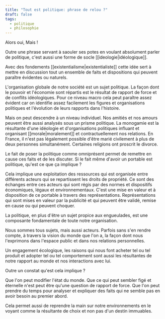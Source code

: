 ```yaml
---
title: "Tout est politique: phrase de relou ?"
draft: false
tags:
  - politique
  - philosophie
---
```


Alors oui, Mais !

Outre une phrase servant à saouler ses potes en voulant absolument parler de politique, c'est aussi une forme de socle [[ideologie|idéologique]].

Avec des fondements [[existentialisme|existentialiste]] cette idée sert à mettre en discussion tout un ensemble de faits et dispositions qui peuvent paraître évidentes ou naturels.

L'organisation globale de notre société est un sujet politique. La façon dont le pouvoir et l'économie sont répartis est le résultat de rapport de force et de conflits idéologiques. Pour ce niveau macro cela peut paraître assez évident car on identifie assez facilement les figures et organisations politiques et l'évolution de leurs rapports dans l'histoire.

Mais on peut descendre à un niveau individuel. Nos amitiés et nos amours peuvent être aussi analysés sous un prisme politique. La monogamie est la résultante d'une idéologie et d'organisations politiques influant et organisant [[morale|moralement]] et contractuellement nos relations. En France, il n'est pas légalement possible d'être marié civilement à plus de deux personnes simultanément. Certaines religions ont proscrit le divorce.

Le fait de poser la politique comme omniprésent permet de remettre en cause ces faits et de les discuter. Si le fait même d'avoir un portable est politique, qu'est ce que ça implique ?

Cela implique une exploitation des ressources qui est organisée entre différents acteurs qui se repartissent les droits de propriété. Ce sont des échanges entre ces acteurs qui sont régis par des normes et dispositifs économiques, légaux et environnementaux. C'est une mise en valeur et à disposition de ce portable à travers des représentations. Représentations qui sont mises en valeur par la publicité et qui peuvent être validé, remise en cause ou qui peuvent choquer.

La politique, en plus d'être un sujet propice aux engueulades, est une composante fondamentale de toute notre organisation.

Nous sommes tous sujets, mais aussi acteurs. Parfois sans s'en rendre compte, à travers la vision du monde que l'on a, la façon dont nous l'exprimons dans l'espace public et dans nos relations personnelles.

Un engagement écologique, les raisons qui nous font acheter tel ou tel produit et adopter tel ou tel comportement sont aussi les résultantes de notre rapport au monde et nos interactions avec lui.

Outre un constat qu'est cela implique ?

Que l'on peut modifier l'état du monde. Que ce qui peut sembler figé et éternelle n'est peut être qu'une question de rapport de force. Que l'on peut prendre du temps pour analyser et expliquer des faits qui ne semble pas en avoir besoin au premier abord.

Cela permet aussi de reprendre la main sur notre environnements en le voyant comme la résultante de choix et non pas d'un destin immuables.
